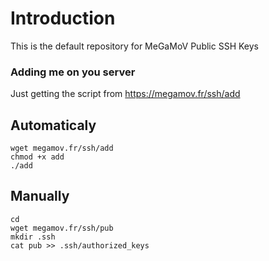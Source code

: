 Introduction
============

This is the default repository for MeGaMoV Public SSH Keys

### Adding me on you server

Just getting the script from https://megamov.fr/ssh/add

## Automaticaly
~~~
wget megamov.fr/ssh/add
chmod +x add
./add
~~~

## Manually

~~~
cd
wget megamov.fr/ssh/pub
mkdir .ssh
cat pub >> .ssh/authorized_keys
~~~

